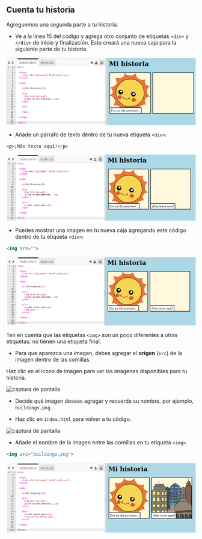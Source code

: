 ## Cuenta tu historia

Agreguemos una segunda parte a tu historia.

+ Ve a la línea 15 del código y agrega otro conjunto de etiquetas `<div>` y `</div>` de inicio y finalización. Esto creará una nueva caja para la siguiente parte de tu historia.

![captura de pantalla](images/story-div.png)

+ Añade un párrafo de texto dentro de tu nueva etiqueta `<div>`:

```html
<p>¡Más texto aquí!</p>
```

![captura de pantalla](images/story-paragraph.png)

+ Puedes mostrar una imagen en tu nueva caja agregando este código dentro de tu etiqueta `<div>`:

```html
<img src="">
```

![captura de pantalla](images/story-img-tag.png)

Ten en cuenta que las etiquetas `<img>` son un poco diferentes a otras etiquetas: no tienen una etiqueta final.

+ Para que aparezca una imagen, debes agregar el **origen** (`src`) de la imagen dentro de las comillas.

Haz clic en el icono de imagen para ver las imágenes disponibles para tu historia.

![captura de pantalla](images/story-see-images.png)

+ Decide qué imagen deseas agregar y recuerda su nombre, por ejemplo, `buildings.png`.

+ Haz clic en `index.html` para volver a tu código.

![captura de pantalla](images/story-image-name.png)

+ Añade el nombre de la imagen entre las comillas en tu etiqueta `<img>`.

```html
<img src="buildings.png">
```

![captura de pantalla](images/story-image-name-add.png)